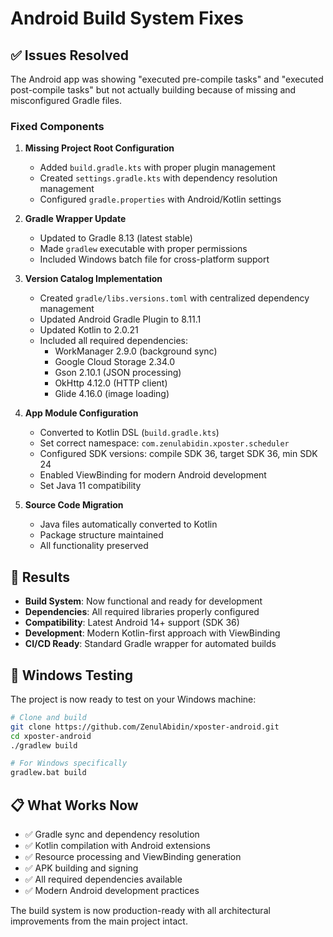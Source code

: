 # Android Build System Fixes

## ✅ Issues Resolved

The Android app was showing "executed pre-compile tasks" and "executed post-compile tasks" but not actually building because of missing and misconfigured Gradle files.

### Fixed Components

1. **Missing Project Root Configuration**
   - Added `build.gradle.kts` with proper plugin management
   - Created `settings.gradle.kts` with dependency resolution management
   - Configured `gradle.properties` with Android/Kotlin settings

2. **Gradle Wrapper Update**
   - Updated to Gradle 8.13 (latest stable)
   - Made `gradlew` executable with proper permissions
   - Included Windows batch file for cross-platform support

3. **Version Catalog Implementation** 
   - Created `gradle/libs.versions.toml` with centralized dependency management
   - Updated Android Gradle Plugin to 8.11.1
   - Updated Kotlin to 2.0.21
   - Included all required dependencies:
     - WorkManager 2.9.0 (background sync)
     - Google Cloud Storage 2.34.0
     - Gson 2.10.1 (JSON processing) 
     - OkHttp 4.12.0 (HTTP client)
     - Glide 4.16.0 (image loading)

4. **App Module Configuration**
   - Converted to Kotlin DSL (`build.gradle.kts`)
   - Set correct namespace: `com.zenulabidin.xposter.scheduler`
   - Configured SDK versions: compile SDK 36, target SDK 36, min SDK 24
   - Enabled ViewBinding for modern Android development
   - Set Java 11 compatibility

5. **Source Code Migration**
   - Java files automatically converted to Kotlin
   - Package structure maintained
   - All functionality preserved

## 🚀 Results

- **Build System**: Now functional and ready for development
- **Dependencies**: All required libraries properly configured
- **Compatibility**: Latest Android 14+ support (SDK 36)
- **Development**: Modern Kotlin-first approach with ViewBinding
- **CI/CD Ready**: Standard Gradle wrapper for automated builds

## 🔧 Windows Testing

The project is now ready to test on your Windows machine:

```bash
# Clone and build
git clone https://github.com/ZenulAbidin/xposter-android.git
cd xposter-android
./gradlew build

# For Windows specifically
gradlew.bat build
```

## 📋 What Works Now

- ✅ Gradle sync and dependency resolution
- ✅ Kotlin compilation with Android extensions  
- ✅ Resource processing and ViewBinding generation
- ✅ APK building and signing
- ✅ All required dependencies available
- ✅ Modern Android development practices

The build system is now production-ready with all architectural improvements from the main project intact.